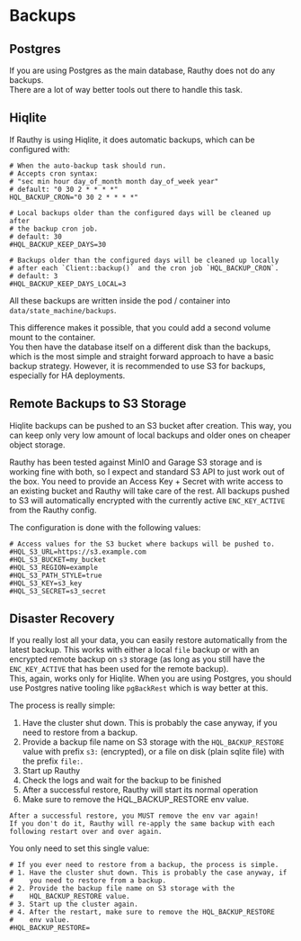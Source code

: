 # Backups

## Postgres

If you are using Postgres as the main database, Rauthy does not do any backups.  
There are a lot of way better tools out there to handle this task.

## Hiqlite

If Rauthy is using Hiqlite, it does automatic backups, which can be configured with:

```
# When the auto-backup task should run.
# Accepts cron syntax:
# "sec min hour day_of_month month day_of_week year"
# default: "0 30 2 * * * *"
HQL_BACKUP_CRON="0 30 2 * * * *"

# Local backups older than the configured days will be cleaned up after
# the backup cron job.
# default: 30
#HQL_BACKUP_KEEP_DAYS=30

# Backups older than the configured days will be cleaned up locally
# after each `Client::backup()` and the cron job `HQL_BACKUP_CRON`.
# default: 3
#HQL_BACKUP_KEEP_DAYS_LOCAL=3
```

All these backups are written inside the pod / container into `data/state_machine/backups`.

This difference makes it possible, that you could add a second volume mount to the container.  
You then have the database itself on a different disk than the backups, which is the most simple and straight forward
approach to have a basic backup strategy. However, it is recommended to use S3 for backups, especially for HA
deployments.

## Remote Backups to S3 Storage

Hiqlite backups can be pushed to an S3 bucket after creation. This way, you can keep only very low amount of local
backups and older ones on cheaper object storage.

Rauthy has been tested against MinIO and Garage S3 storage and is working fine with both, so I expect and standard S3
API to just work out of the box. You need to provide an Access Key + Secret with write access to an existing bucket
and Rauthy will take care of the rest. All backups pushed to S3 will automatically encrypted with the currently active
`ENC_KEY_ACTIVE` from the Rauthy config.

The configuration is done with the following values:

```
# Access values for the S3 bucket where backups will be pushed to.
#HQL_S3_URL=https://s3.example.com
#HQL_S3_BUCKET=my_bucket
#HQL_S3_REGION=example
#HQL_S3_PATH_STYLE=true
#HQL_S3_KEY=s3_key
#HQL_S3_SECRET=s3_secret
```

## Disaster Recovery

If you really lost all your data, you can easily restore automatically from the latest backup. This works with either a
local `file` backup or with an encrypted remote backup on `s3` storage (as long as you still have the `ENC_KEY_ACTIVE`
that has been used for the remote backup).  
This, again, works only for Hiqlite. When you are using Postgres, you should use Postgres native tooling like
`pgBackRest` which is way better at this.

The process is really simple:

1. Have the cluster shut down. This is probably the case anyway, if you need to restore from a backup.
2. Provide a backup file name on S3 storage with the `HQL_BACKUP_RESTORE` value with prefix `s3:` (encrypted), or a file
   on disk (plain sqlite file) with the prefix `file:`.
3. Start up Rauthy
4. Check the logs and wait for the backup to be finished
5. After a successful restore, Rauthy will start its normal operation
6. Make sure to remove the HQL_BACKUP_RESTORE env value.

```admonish danger 
After a successful restore, you MUST remove the env var again!  
If you don't do it, Rauthy will re-apply the same backup with each following restart over and over again.
```

You only need to set this single value:

```
# If you ever need to restore from a backup, the process is simple.
# 1. Have the cluster shut down. This is probably the case anyway, if
#    you need to restore from a backup.
# 2. Provide the backup file name on S3 storage with the
#    HQL_BACKUP_RESTORE value.
# 3. Start up the cluster again.
# 4. After the restart, make sure to remove the HQL_BACKUP_RESTORE
#    env value.
#HQL_BACKUP_RESTORE=
```
